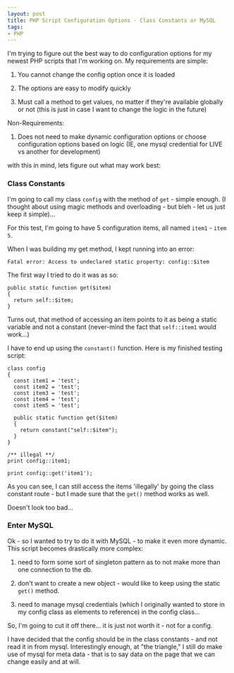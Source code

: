 ```yaml
---
layout: post
title: PHP Script Configuration Options - Class Constants or MySQL
tags:
- PHP
---
```

I'm trying to figure out the best way to do configuration options for my newest PHP scripts that I'm working on.  My requirements are simple:

1) You cannot change the config option once it is loaded

2) The options are easy to modify quickly

3) Must call a method to get values, no matter if they're available globally or not (this is just in case I want to change the logic in the future)

Non-Requirements:

1) Does not need to make dynamic configuration options or choose configuration options based on logic (IE, one mysql credential for LIVE vs another for development)

with this in mind, lets figure out what may work best:

### Class Constants

I'm going to call my class `config` with the method of `get` - simple enough.  (I thought about using magic methods and overloading - but bleh - let us just keep it simple)...

For this test, I'm going to have 5 configuration items, all named `item1` - `item 5`.

When I was building my get method, I kept running into an error:

    Fatal error: Access to undeclared static property: config::$item
    
The first way I tried to do it was as so:

```php?start_inline=1
public static function get($item)
{
  return self::$item;
}
```

Turns out, that method of accessing an item points to it as being a static variable and not a constant (never-mind the fact that `self::item1` would work...)

I have to end up using the `constant()` function.  Here is my finished testing script:

```php?start_inline=1
class config
{
  const item1 = 'test';
  const item2 = 'test';
  const item3 = 'test';
  const item4 = 'test';
  const item5 = 'test';

  public static function get($item)
  {
    return constant("self::$item");
  }
}

/** illegal **/
print config::item1;

print config::get('item1');
```

As you can see, I can still access the items 'illegally' by going the class constant route - but I made sure that the `get()` method works as well.

Doesn't look too bad...

### Enter MySQL

Ok - so I wanted to try to do it with MySQL - to make it even more dynamic.  This script becomes drastically more complex:

1) need to form some sort of singleton pattern as to not make more than one connection to the db.

2) don't want to create a new object - would like to keep using the static `get()` method.

3) need to manage mysql credentials (which I originally wanted to store in my config class as elements to reference) in the config class...

So, I'm going to cut it off there... it is just not worth it - not for a config.

I have decided that the config should be in the class constants - and not read it in from mysql.  Interestingly enough, at "the triangle," I still do make use of mysql for meta data - that is to say data on the page that we can change easily and at will.
